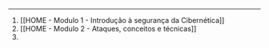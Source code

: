 
---

1. [[HOME - Modulo 1 - Introdução à segurança da Cibernética]]
2. [[HOME - Modulo 2 - Ataques, conceitos e técnicas]]
3. 